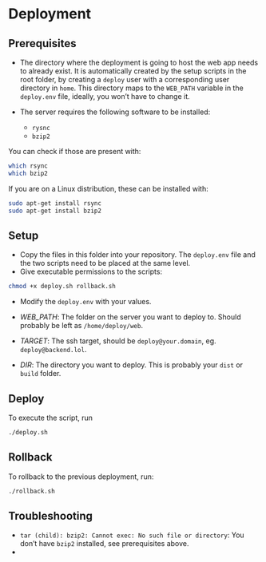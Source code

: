 # Deployment

## Prerequisites

- The directory where the deployment is going to host the web app needs to already exist. It is automatically created by the setup scripts in the root folder, by creating a `deploy` user with a corresponding user directory in `home`. This directory maps to the `WEB_PATH` variable in the `deploy.env` file, ideally, you won’t have to change it.
  
- The server requires the following software to be installed:
  - `rysnc`
  - `bzip2`

You can check if those are present with:
```sh
which rsync
which bzip2
```

If you are on a Linux distribution, these can be installed with:
```sh
sudo apt-get install rsync
sudo apt-get install bzip2
```

## Setup

- Copy the files in this folder into your repository. The `deploy.env` file and the two scripts need to be placed at the same level.
- Give executable permissions to the scripts:
```sh
chmod +x deploy.sh rollback.sh
```
- Modify the `deploy.env` with your values.

- *WEB_PATH*: The folder on the server you want to deploy to. Should probably be left as `/home/deploy/web`.
- *TARGET*: The ssh target, should be `deploy@your.domain`, eg. `deploy@backend.lol`.
- *DIR*: The directory you want to deploy. This is probably your `dist` or `build` folder.

## Deploy

To execute the script, run
```sh
./deploy.sh
```

## Rollback

To rollback to the previous deployment, run:
```sh
./rollback.sh
```

## Troubleshooting

- `tar (child): bzip2: Cannot exec: No such file or directory`: You don’t have `bzip2` installed, see prerequisites above.
- 